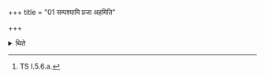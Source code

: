 +++
title = "01 सम्पश्यामि प्रजा अहमिति"

+++

<details><summary>थिते</summary>

1. With saṁ paśyāmi prajā aham...[^1] the sacrificer looks at his house.  


[^1]: TS I.5.6.a.
</details>
